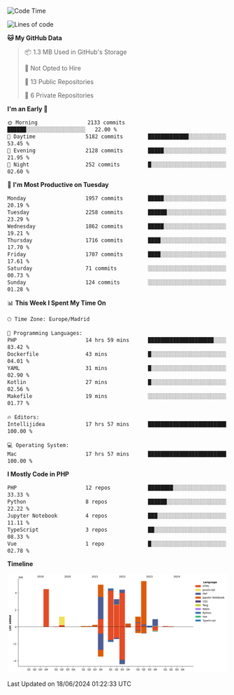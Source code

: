 <!--START_SECTION:waka-->
![Code Time](http://img.shields.io/badge/Code%20Time-201%20hrs%2058%20mins-blue)

![Lines of code](https://img.shields.io/badge/From%20Hello%20World%20I%27ve%20Written-31.1%20million%20lines%20of%20code-blue)

**🐱 My GitHub Data** 

> 📦 1.3 MB Used in GitHub's Storage 
 > 
> 🚫 Not Opted to Hire
 > 
> 📜 13 Public Repositories 
 > 
> 🔑 6 Private Repositories 
 > 
**I'm an Early 🐤** 

```text
🌞 Morning                2133 commits        ██████░░░░░░░░░░░░░░░░░░░   22.00 % 
🌆 Daytime                5182 commits        █████████████░░░░░░░░░░░░   53.45 % 
🌃 Evening                2128 commits        █████░░░░░░░░░░░░░░░░░░░░   21.95 % 
🌙 Night                  252 commits         █░░░░░░░░░░░░░░░░░░░░░░░░   02.60 % 
```
📅 **I'm Most Productive on Tuesday** 

```text
Monday                   1957 commits        █████░░░░░░░░░░░░░░░░░░░░   20.19 % 
Tuesday                  2258 commits        ██████░░░░░░░░░░░░░░░░░░░   23.29 % 
Wednesday                1862 commits        █████░░░░░░░░░░░░░░░░░░░░   19.21 % 
Thursday                 1716 commits        ████░░░░░░░░░░░░░░░░░░░░░   17.70 % 
Friday                   1707 commits        ████░░░░░░░░░░░░░░░░░░░░░   17.61 % 
Saturday                 71 commits          ░░░░░░░░░░░░░░░░░░░░░░░░░   00.73 % 
Sunday                   124 commits         ░░░░░░░░░░░░░░░░░░░░░░░░░   01.28 % 
```


📊 **This Week I Spent My Time On** 

```text
🕑︎ Time Zone: Europe/Madrid

💬 Programming Languages: 
PHP                      14 hrs 59 mins      █████████████████████░░░░   83.42 % 
Dockerfile               43 mins             █░░░░░░░░░░░░░░░░░░░░░░░░   04.01 % 
YAML                     31 mins             █░░░░░░░░░░░░░░░░░░░░░░░░   02.90 % 
Kotlin                   27 mins             █░░░░░░░░░░░░░░░░░░░░░░░░   02.56 % 
Makefile                 19 mins             ░░░░░░░░░░░░░░░░░░░░░░░░░   01.77 % 

🔥 Editors: 
Intellijidea             17 hrs 57 mins      █████████████████████████   100.00 % 

💻 Operating System: 
Mac                      17 hrs 57 mins      █████████████████████████   100.00 % 
```

**I Mostly Code in PHP** 

```text
PHP                      12 repos            ████████░░░░░░░░░░░░░░░░░   33.33 % 
Python                   8 repos             ██████░░░░░░░░░░░░░░░░░░░   22.22 % 
Jupyter Notebook         4 repos             ███░░░░░░░░░░░░░░░░░░░░░░   11.11 % 
TypeScript               3 repos             ██░░░░░░░░░░░░░░░░░░░░░░░   08.33 % 
Vue                      1 repo              █░░░░░░░░░░░░░░░░░░░░░░░░   02.78 % 
```



**Timeline**

![Lines of Code chart](https://raw.githubusercontent.com/danisoronellas/danisoronellas/main/assets/bar_graph.png)


 Last Updated on 18/06/2024 01:22:33 UTC
<!--END_SECTION:waka-->
